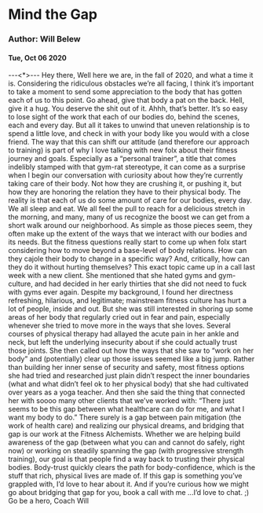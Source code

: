 # Mind the Gap
### Author: Will Belew
#### Tue, Oct 06 2020
---<*>---
Hey there, Well here we are, in the fall of 2020, and what a time it is. Considering the ridiculous obstacles we’re all facing, I think it’s important to take a moment to send some appreciation to the body that has gotten each of us to this point. Go ahead, give that body a pat on the back. Hell, give it a hug. You deserve the shit out of it. Ahhh, that’s better. It’s so easy to lose sight of the work that each of our bodies do, behind the scenes, each and every day. But all it takes to unwind that uneven relationship is to spend a little love, and check in with your body like you would with a close friend. The way that this can shift our attitude (and therefore our approach to training) is part of why I love talking with new folx about their fitness journey and goals. Especially as a “personal trainer”, a title that comes indelibly stamped with that gym-rat stereotype, it can come as a surprise when I begin our conversation with curiosity about how they’re currently taking care of their body. Not how they are crushing it, or pushing it, but how they are honoring the relation they have to their physical body. The reality is that each of us do some amount of care for our bodies, every day. We all sleep and eat. We all feel the pull to reach for a delicious stretch in the morning, and many, many of us recognize the boost we can get from a short walk around our neighborhood. As simple as those pieces seem, they often make up the extent of the ways that we interact with our bodies and its needs. But the fitness questions really start to come up when folx start considering how to move beyond a base-level of body relations. How can they cajole their body to change in a specific way? And, critically, how can they do it without hurting themselves? This exact topic came up in a call last week with a new client. She mentioned that she hated gyms and gym-culture, and had decided in her early thirties that she did not need to fuck with gyms ever again. Despite my background, I found her directness refreshing, hilarious, and legitimate; mainstream fitness culture has hurt a lot of people, inside and out. But she was still interested in shoring up some areas of her body that regularly cried out in fear and pain, especially whenever she tried to move more in the ways that she loves. Several courses of physical therapy had allayed the acute pain in her ankle and neck, but left the underlying insecurity about if she could actually trust those joints. She then called out how the ways that she saw to “work on her body” and (potentially) clear up those issues seemed like a big jump. Rather than building her inner sense of security and safety, most fitness options she had tried and researched just plain didn’t respect the inner boundaries (what and what didn’t feel ok to her physical body) that she had cultivated over years as a yoga teacher. And then she said the thing that connected her with soooo many other clients that we’ve worked with: “There just seems to be this gap between what healthcare can do for me, and what I want my body to do.” There surely is a gap between pain mitigation (the work of health care) and realizing our physical dreams, and bridging that gap is our work at the Fitness Alchemists. Whether we are helping build awareness of the gap (between what you can and cannot do safely, right now) or working on steadily spanning the gap (with progressive strength training), our goal is that people find a way back to trusting their physical bodies. Body-trust quickly clears the path for body-confidence, which is the stuff that rich, physical lives are made of. If this gap is something you’ve grappled with, I’d love to hear about it. And if you’re curious how we might go about bridging that gap for you,  book a call with me ...I’d love to chat. ;) Go be a hero, Coach Will
                        